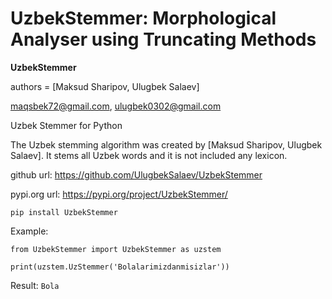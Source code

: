 # UzbekStemmer: Morphological Analyser using Truncating Methods

**UzbekStemmer**

authors = [Maksud Sharipov, Ulugbek Salaev]

maqsbek72@gmail.com,
ulugbek0302@gmail.com

Uzbek Stemmer for Python

The Uzbek stemming algorithm was created by [Maksud Sharipov, Ulugbek Salaev]. It stems all Uzbek words and it is not included any lexicon.

github url: https://github.com/UlugbekSalaev/UzbekStemmer

pypi.org url: https://pypi.org/project/UzbekStemmer/

<code>pip install UzbekStemmer</code>

Example:

<code>from UzbekStemmer import UzbekStemmer as uzstem <br>
print(uzstem.UzStemmer('Bolalarimizdanmisizlar'))</code>

Result: <code>Bola</code>
